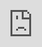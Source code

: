 # Read The Fucking Manual (RTFM)

By wikipedia

<iframe src="https://en.wikipedia.org/wiki/RTFM" frameborder="0" style="overflow:hidden;overflow-x:hidden;overflow-y:hidden;height:100%;width:100%;position:absolute;top:0px;left:0px;right:0px;bottom:0px" height="100%" width="100%"></iframe>
